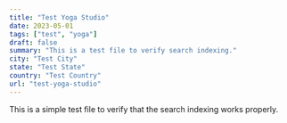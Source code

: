 ```yaml
---
title: "Test Yoga Studio"
date: 2023-05-01
tags: ["test", "yoga"]
draft: false
summary: "This is a test file to verify search indexing."
city: "Test City"
state: "Test State"
country: "Test Country"
url: "test-yoga-studio"
---
```


This is a simple test file to verify that the search indexing works properly. 